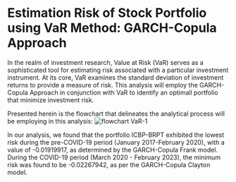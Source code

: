 # Estimation Risk of Stock Portfolio using VaR Method: GARCH-Copula Approach

In the realm of investment research, Value at Risk (VaR) serves as a sophisticated tool for estimating risk associated with a particular investment instrument. At its core, VaR examines the standard deviation of investment returns to provide a measure of risk. This analysis will employ the GARCH-Copula Approach in conjunction with VaR to identify an optimall portfolio that minimize investment risk. 

Presented herein is the flowchart that delineates the analytical process will be employing in this analysis:
![flowchart VaR-1](https://github.com/Nurulfarikha/Market-Analysis/assets/112846466/3c152f29-b1d9-460c-bc7d-ea13f016706f)


In our analysis, we found that the portfolio ICBP-BRPT exhibited the lowest risk during the pre-COVID-19 period (January 2017-February 2020), with a value of -0.01919917, as determined by the GARCH-Copula Frank model. During the COVID-19 period (March 2020 - February 2023), the minimum risk was found to be -0.02267942, as per the GARCH-Copula Clayton model.

